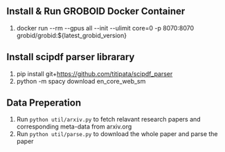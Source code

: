 ## Install & Run GROBOID Docker Container
1. docker run --rm --gpus all --init --ulimit core=0 -p 8070:8070 grobid/grobid:${latest_grobid_version}

## Install scipdf parser librarary
1. pip install git+https://github.com/titipata/scipdf_parser
2. python -m spacy download en_core_web_sm

## Data Preperation
1. Run `python util/arxiv.py` to fetch relavant research papers and corresponding meta-data from arxiv.org
2. Run `python util/parse.py` to download the whole paper and parse the paper